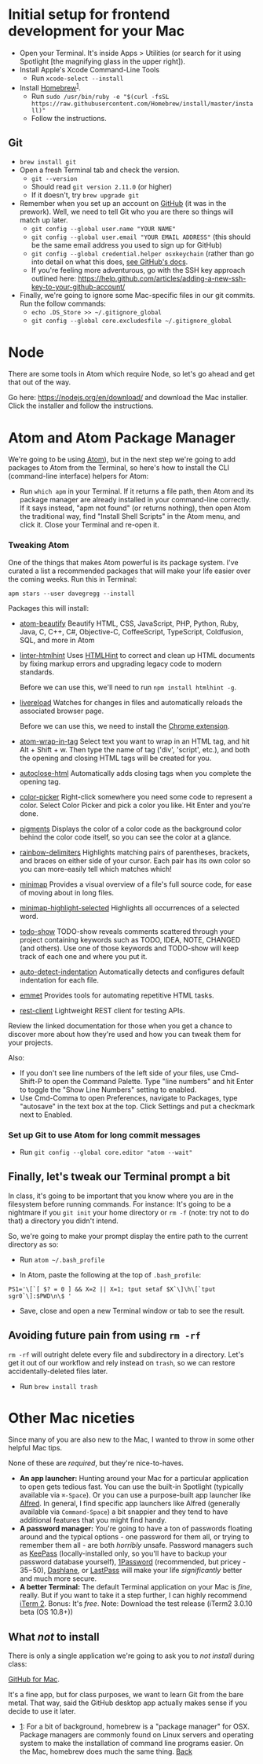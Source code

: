 # Initial setup for frontend development for your Mac

* Open your Terminal. It's inside Apps > Utilities (or search for it using Spotlight [the magnifying glass in the upper right]).
* Install Apple's Xcode Command-Line Tools
  - Run `xcode-select --install`
* Install [Homebrew](http://brew.sh)<sup><a href="#homebrew" id="homebrew-token">1</a></sup>.
  - Run `sudo /usr/bin/ruby -e "$(curl -fsSL https://raw.githubusercontent.com/Homebrew/install/master/install)"`
  - Follow the instructions.

## Git

* `brew install git`
* Open a fresh Terminal tab and check the version.
	* `git --version`
	* Should read `git version 2.11.0` (or higher)
    * If it doesn't, try `brew upgrade git`
* Remember when you set up an account on [GitHub](https://www.github.com) (it was in the prework). Well, we need to tell Git who you are there so things will match up later.
	* `git config --global user.name "YOUR NAME"`
	* `git config --global user.email "YOUR EMAIL ADDRESS"` (this should be the same email address you used to sign up for GitHub)
	* `git config --global credential.helper osxkeychain` (rather than go into detail on what this does, [see GitHub's docs](https://help.github.com/articles/caching-your-github-password-in-git/).
    * If you're feeling more adventurous, go with the SSH key approach
      outlined here: <https://help.github.com/articles/adding-a-new-ssh-key-to-your-github-account/>
* Finally, we're going to ignore some Mac-specific files in our git
  commits. Run the follow commands:
  * `echo .DS_Store >> ~/.gitignore_global`
  * `git config --global core.excludesfile ~/.gitignore_global`

# Node

  There are some tools in Atom which require Node, so let's go ahead and get that out of the way.

  Go here: <https://nodejs.org/en/download/> and download the Mac installer. Click the installer and follow the instructions.

# Atom and Atom Package Manager

We're going to be using [Atom](https://atom.io/)), but in the next step we're going to add packages to Atom from the Terminal, so here's how to install the CLI (command-line interface) helpers for Atom:

- Run `which apm` in your Terminal. If it returns a file path, then Atom and its package manager are already installed in your command-line correctly. If it says instead, "apm not found" (or returns nothing), then open Atom the traditional way, find "Install Shell Scripts" in the Atom menu, and click it. Close your Terminal and re-open it.

### Tweaking Atom

One of the things that makes Atom powerful is its package system. I've curated a list a recommended packages that will make your life easier over the coming weeks. Run this in Terminal:

`apm stars --user davegregg --install`

Packages this will install:

- [atom-beautify](https://atom.io/packages/atom-beautify)
    Beautify HTML, CSS, JavaScript, PHP, Python, Ruby, Java, C, C++, C#, Objective-C, CoffeeScript, TypeScript, Coldfusion, SQL, and more in Atom
- [linter-htmlhint](https://atom.io/packages/linter-htmlhint)
    Uses [HTMLHint](http://htmlhint.com/) to correct and clean up HTML documents by fixing markup errors and upgrading legacy code to modern standards.

    Before we can use this, we'll need to run `npm install htmlhint -g`.
- [livereload](https://atom.io/packages/livereload)
    Watches for changes in files and automatically reloads the associated browser page.

    Before we can use this, we need to install the [Chrome extension](https://chrome.google.com/webstore/detail/livereload/jnihajbhpnppcggbcgedagnkighmdlei?hl=en).
- [atom-wrap-in-tag](https://atom.io/packages/atom-wrap-in-tag)
    Select text you want to wrap in an HTML tag, and hit Alt + Shift + w. Then type the name of tag ('div', 'script', etc.), and both the opening and closing HTML tags will be created for you.
- [autoclose-html](https://atom.io/packages/autoclose-html)
    Automatically adds closing tags when you complete the opening tag.
- [color-picker](https://atom.io/packages/color-picker)
    Right-click somewhere you need some code to represent a color. Select Color Picker and pick a color you like. Hit Enter and you're done.
- [pigments](https://atom.io/packages/pigments)
    Displays the color of a color code as the background color behind the color code itself, so you can see the color at a glance.
- [rainbow-delimiters](https://atom.io/packages/rainbow-delimiters)
    Highlights matching pairs of parentheses, brackets, and braces on either side of your cursor. Each pair has its own color so you can more-easily tell which matches which!
- [minimap](https://atom.io/packages/minimap)
    Provides a visual overview of a file's full source code, for ease of moving about in long files.
- [minimap-highlight-selected](https://atom.io/packages/minimap-highlight-selected)
    Highlights all occurrences of a selected word.
- [todo-show](https://atom.io/packages/todo-show)
    TODO-show reveals comments scattered through your project containing keywords such as TODO, IDEA, NOTE, CHANGED (and others). Use one of those keywords and TODO-show will keep track of each one and where you put it.
- [auto-detect-indentation](https://atom.io/packages/auto-detect-indentation)
    Automatically detects and configures default indentation for each file.
- [emmet](https://atom.io/packages/emmet)
    Provides tools for automating repetitive HTML tasks.
- [rest-client](https://atom.io/packages/rest-client)
    Lightweight REST client for testing APIs.

Review the linked documentation for those when you get a chance to
discover more about how they're used and how you can tweak them for your projects.

Also:

 - If you don't see line numbers of the left side of your files, use Cmd-Shift-P to open the Command Palette. Type "line numbers" and hit Enter to toggle the "Show Line Numbers" setting to enabled.
 - Use Cmd-Comma to open Preferences, navigate to Packages, type "autosave" in the text box at the top. Click Settings and put a checkmark next to Enabled.

### Set up Git to use Atom for long commit messages

- Run `git config --global core.editor "atom --wait"`

## Finally, let's tweak our Terminal prompt a bit

In class, it's going to be important that you know where you are in the filesystem before running commands. For instance: It's going to be a nightmare if you `git init` your home directory or `rm -f` (note: try not to do that) a directory you didn't intend.

So, we're going to make your prompt display the entire path to the current directory as so:

- Run `atom ~/.bash_profile`

- In Atom, paste the following at the top of `.bash_profile`:
```
PS1='\[`[ $? = 0 ] && X=2 || X=1; tput setaf $X`\]\h\[`tput sgr0`\]:$PWD\n\$ '
```
- Save, close and open a new Terminal window or tab to see the result.

## Avoiding future pain from using `rm -rf`

`rm -rf` will outright delete every file and subdirectory in a directory. Let's get it out of our workflow and rely instead on `trash`, so we can restore accidentally-deleted files later.

- Run `brew install trash`

# Other Mac niceties

Since many of you are also new to the Mac, I wanted to throw in some other helpful Mac tips.

None of these are _required_, but they're nice-to-haves.

* **An app launcher:** Hunting around your Mac for a particular application to open gets tedious fast. You can use the built-in Spotlight (typically available via `⌘-Space`). Or you can use a purpose-built app launcher like [Alfred](http://www.alfredapp.com). In general, I find specific app launchers like Alfred (generally available via `Command-Space`) a bit snappier and they tend to have additional features that you might find handy.
* **A password manager:** You're going to have a ton of passwords floating around and the typical options - one password for them all, or trying to remember them all - are both _horribly_ unsafe. Password managers such as [KeePass](http://keepass.info/download.html) (locally-installed only, so you'll have to backup your password database yourself), [1Password](https://agilebits.com/onepassword) (recommended, but pricey - $35-$50), [Dashlane](http://lp.dashlane.com/cjv2/?utm_source=adwords&utm_campaign=US_Search_Brand_Exact&utm_medium=15594053097&utm_term=dashlane&gclid=CPWqiLWyl8YCFQYuaQodm0MA1g), or [LastPass](https://lastpass.com) will make your life _significantly_ better and much more secure.
* **A better Terminal:** The default Terminal application on your Mac is _fine_, really. But if you want to take it a step further, I can highly recommend [iTerm 2](https://www.iterm2.com). Bonus: It's _free_. Note: Download the test release (iTerm2 3.0.10 beta (OS 10.8+))

## What _not_ to install

There is only a single application we're going to ask you to _not install_ during class:

[GitHub for Mac](https://mac.github.com).

It's a fine app, but for class purposes, we want to learn Git from the bare metal. That way, said the GitHub desktop app actually makes sense if you decide to use it later.


<ul id="footnotes">
	<li><a href="#homebrew-token" id="homebrew">1</a>: For a bit of background, homebrew is a "package manager" for OSX. Package managers are commonly found on Linux servers and operating system to make the installation of command line programs easier. On the Mac, homebrew does much the same thing. <a href="#homebrew-token">Back</a></li>
</ul>

